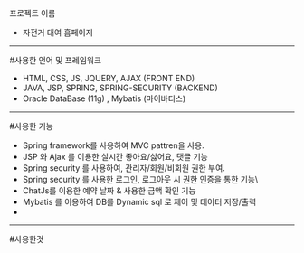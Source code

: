 프로젝트 이름
 - 자전거 대여 홈페이지
 ---
 
 #사용한 언어 및 프레임워크
 - HTML, CSS, JS, JQUERY, AJAX (FRONT END)
 - JAVA, JSP, SPRING, SPRING-SECURITY (BACKEND)
 - Oracle DataBase (11g) , Mybatis (마이바티스)
 ---
 
 #사용한 기능
 - Spring framework를 사용하여 MVC pattren을 사용.
 - JSP 와 Ajax 를 이용한 실시간 좋아요/싫어요, 댓글 기능
 - Spring security 를 사용하여, 관리자/회원/비회원 권한 부여.
 - Spring security 를 사용한 로그인, 로그아웃 시 권한 인증을 통한 기능\
 - ChatJs를 이용한 예약 날짜 & 사용한 금액 확인 기능
 - Mybatis 를 이용하여 DB를 Dynamic sql 로 제어 및 데이터 저장/출력
 - 
 ---
 #사용한것
